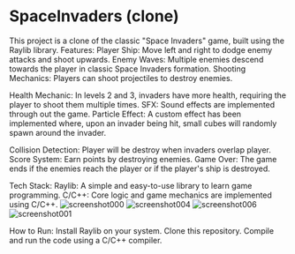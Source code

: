 # SpaceInvaders (clone)

This project is a clone of the classic "Space Invaders" game, built using the Raylib  library. 
Features:
Player Ship: Move left and right to dodge enemy attacks and shoot upwards.
Enemy Waves: Multiple enemies descend towards the player in classic Space Invaders formation.
Shooting Mechanics: Players can shoot projectiles to destroy enemies.

Health Mechanic: In levels 2 and 3, invaders have more health, requiring the player to shoot them multiple times.
SFX: Sound effects are implemented through out the game.
Particle Effect: A custom effect has been implemented where, upon an invader being hit, small cubes will randomly spawn around the invader.

Collision Detection: Player will be destroy when invaders overlap player.
Score System: Earn points by destroying enemies.
Game Over: The game ends if the enemies reach the player or if the player's ship is destroyed.

Tech Stack:
Raylib: A simple and easy-to-use library to learn game programming.
C/C++: Core logic and game mechanics are implemented using C/C++.
![screenshot000](https://github.com/user-attachments/assets/ca381353-a857-41c5-8ade-410131629d6a)
![screenshot004](https://github.com/user-attachments/assets/ff3c516d-c3c5-4c78-bc02-18f7d7fa301b)
![screenshot006](https://github.com/user-attachments/assets/65a4414d-4e68-4fec-8351-f294deface4b)
![screenshot001](https://github.com/user-attachments/assets/266973a0-2d40-418e-a991-0cb837afe2e6)

How to Run:
Install Raylib on your system.
Clone this repository.
Compile and run the code using a C/C++ compiler.
  
